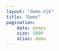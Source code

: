 ```yaml
---
layout: "demo.njk"
title: "Demo"
pagination:
    data: demos
    size: 1000
    alias: demo
---
```

